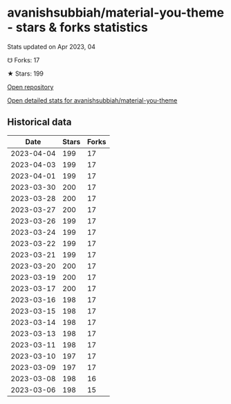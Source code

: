 # avanishsubbiah/material-you-theme - stars & forks statistics

Stats updated on Apr 2023, 04

☋ Forks: 17

★ Stars: 199

[Open repository](https://github.com/avanishsubbiah/material-you-theme)

[Open detailed stats for avanishsubbiah/material-you-theme](https://reviewgithub.com/rep/avanishsubbiah/material-you-theme)

## Historical data
| Date | Stars | Forks |
|------|-------|-------|
| 2023-04-04 | 199 | 17 | 
| 2023-04-03 | 199 | 17 | 
| 2023-04-01 | 199 | 17 | 
| 2023-03-30 | 200 | 17 | 
| 2023-03-28 | 200 | 17 | 
| 2023-03-27 | 200 | 17 | 
| 2023-03-26 | 199 | 17 | 
| 2023-03-24 | 199 | 17 | 
| 2023-03-22 | 199 | 17 | 
| 2023-03-21 | 199 | 17 | 
| 2023-03-20 | 200 | 17 | 
| 2023-03-19 | 200 | 17 | 
| 2023-03-17 | 200 | 17 | 
| 2023-03-16 | 198 | 17 | 
| 2023-03-15 | 198 | 17 | 
| 2023-03-14 | 198 | 17 | 
| 2023-03-13 | 198 | 17 | 
| 2023-03-11 | 198 | 17 | 
| 2023-03-10 | 197 | 17 | 
| 2023-03-09 | 197 | 17 | 
| 2023-03-08 | 198 | 16 | 
| 2023-03-06 | 198 | 15 | 

